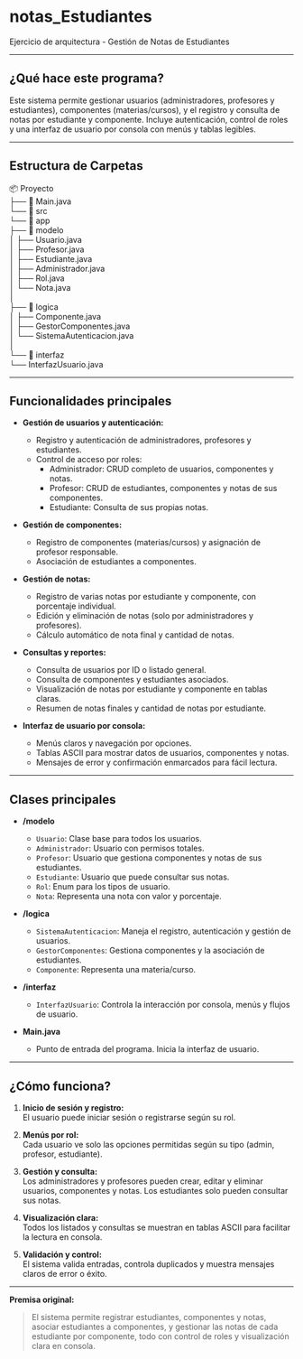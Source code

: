 # notas_Estudiantes

Ejercicio de arquitectura - Gestión de Notas de Estudiantes

---

## ¿Qué hace este programa?

Este sistema permite gestionar usuarios (administradores, profesores y estudiantes), componentes (materias/cursos), y el registro y consulta de notas por estudiante y componente. Incluye autenticación, control de roles y una interfaz de usuario por consola con menús y tablas legibles.

---

## Estructura de Carpetas
📦 Proyecto                                   
├── 📄 Main.java                           
└── 📁 src                                 
    └── 📁 app                         
        ├── 📁 modelo                    
        │   ├── Usuario.java                    
        │   ├── Profesor.java                   
        │   ├── Estudiante.java                 
        │   ├── Administrador.java              
        │   ├── Rol.java                  
        │   └── Nota.java                 
        │                    
        ├── 📁 logica                        
        │   ├── Componente.java               
        │   ├── GestorComponentes.java            
        │   └── SistemaAutenticacion.java            
        │                    
        └── 📁 interfaz                                
            └── InterfazUsuario.java           

---

## Funcionalidades principales

- **Gestión de usuarios y autenticación:**  
  - Registro y autenticación de administradores, profesores y estudiantes.
  - Control de acceso por roles:  
    - Administrador: CRUD completo de usuarios, componentes y notas.
    - Profesor: CRUD de estudiantes, componentes y notas de sus componentes.
    - Estudiante: Consulta de sus propias notas.

- **Gestión de componentes:**  
  - Registro de componentes (materias/cursos) y asignación de profesor responsable.
  - Asociación de estudiantes a componentes.

- **Gestión de notas:**  
  - Registro de varias notas por estudiante y componente, con porcentaje individual.
  - Edición y eliminación de notas (solo por administradores y profesores).
  - Cálculo automático de nota final y cantidad de notas.

- **Consultas y reportes:**  
  - Consulta de usuarios por ID o listado general.
  - Consulta de componentes y estudiantes asociados.
  - Visualización de notas por estudiante y componente en tablas claras.
  - Resumen de notas finales y cantidad de notas por estudiante.

- **Interfaz de usuario por consola:**  
  - Menús claros y navegación por opciones.
  - Tablas ASCII para mostrar datos de usuarios, componentes y notas.
  - Mensajes de error y confirmación enmarcados para fácil lectura.

---

## Clases principales

- **/modelo**
  - `Usuario`: Clase base para todos los usuarios.
  - `Administrador`: Usuario con permisos totales.
  - `Profesor`: Usuario que gestiona componentes y notas de sus estudiantes.
  - `Estudiante`: Usuario que puede consultar sus notas.
  - `Rol`: Enum para los tipos de usuario.
  - `Nota`: Representa una nota con valor y porcentaje.

- **/logica**
  - `SistemaAutenticacion`: Maneja el registro, autenticación y gestión de usuarios.
  - `GestorComponentes`: Gestiona componentes y la asociación de estudiantes.
  - `Componente`: Representa una materia/curso.

- **/interfaz**
  - `InterfazUsuario`: Controla la interacción por consola, menús y flujos de usuario.

- **Main.java**
  - Punto de entrada del programa. Inicia la interfaz de usuario.

---

## ¿Cómo funciona?

1. **Inicio de sesión y registro:**  
   El usuario puede iniciar sesión o registrarse según su rol.

2. **Menús por rol:**  
   Cada usuario ve solo las opciones permitidas según su tipo (admin, profesor, estudiante).

3. **Gestión y consulta:**  
   Los administradores y profesores pueden crear, editar y eliminar usuarios, componentes y notas. Los estudiantes solo pueden consultar sus notas.

4. **Visualización clara:**  
   Todos los listados y consultas se muestran en tablas ASCII para facilitar la lectura en consola.

5. **Validación y control:**  
   El sistema valida entradas, controla duplicados y muestra mensajes claros de error o éxito.

---

**Premisa original:**  
> El sistema permite registrar estudiantes, componentes y notas, asociar estudiantes a componentes, y gestionar las notas de cada estudiante por componente, todo con control de roles y visualización clara en consola.